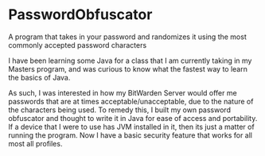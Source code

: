 # PasswordObfuscator
A program that takes in your password and randomizes it using the most commonly accepted password characters

I have been learning some Java for a class that I am currently taking in my Masters program, and was curious to know what
the fastest way to learn the basics of Java. 

As such, I was interested in how my BitWarden Server would offer me passwords that are at times acceptable/unacceptable,
due to the nature of the characters being used. To remedy this, I built my own password obfuscator and thought to write it 
in Java for ease of access and portability. If a device that I were to use has JVM installed in it, then its just a matter
of running the program. Now I have a basic security feature that works for all most all profiles.  

